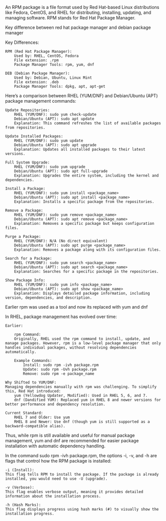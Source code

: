 An RPM package is a file format used by Red Hat-based Linux distributions like Fedora, CentOS, and RHEL for distributing, installing, updating, and managing software. RPM stands for Red Hat Package Manager.

Key difference between red hat package manager and debian package manager

Key Differences:

    RPM (Red Hat Package Manager):
        Used by: RHEL, CentOS, Fedora
        File extension: .rpm
        Package Manager Tools: rpm, yum, dnf

    DEB (Debian Package Manager):
        Used by: Debian, Ubuntu, Linux Mint
        File extension: .deb
        Package Manager Tools: dpkg, apt, apt-get

Here’s a comparison between RHEL (YUM/DNF) and Debian/Ubuntu (APT) package management commands:

    Update Repositories:
        RHEL (YUM/DNF): sudo yum check-update
        Debian/Ubuntu (APT): sudo apt update
        Explanation: This command refreshes the list of available packages from repositories.

    Update Installed Packages:
        RHEL (YUM/DNF): sudo yum update
        Debian/Ubuntu (APT): sudo apt upgrade
        Explanation: Updates all installed packages to their latest versions.

    Full System Upgrade:
        RHEL (YUM/DNF): sudo yum upgrade
        Debian/Ubuntu (APT): sudo apt full-upgrade
        Explanation: Upgrades the entire system, including the kernel and dependencies.

    Install a Package:
        RHEL (YUM/DNF): sudo yum install <package_name>
        Debian/Ubuntu (APT): sudo apt install <package_name>
        Explanation: Installs a specific package from the repositories.

    Remove a Package:
        RHEL (YUM/DNF): sudo yum remove <package_name>
        Debian/Ubuntu (APT): sudo apt remove <package_name>
        Explanation: Removes a specific package but keeps configuration files.

    Purge a Package:
        RHEL (YUM/DNF): N/A (No direct equivalent)
        Debian/Ubuntu (APT): sudo apt purge <package_name>
        Explanation: Removes a package along with its configuration files.

    Search for a Package:
        RHEL (YUM/DNF): sudo yum search <package_name>
        Debian/Ubuntu (APT): sudo apt search <package_name>
        Explanation: Searches for a specific package in the repositories.

    Show Package Info:
        RHEL (YUM/DNF): sudo yum info <package_name>
        Debian/Ubuntu (APT): sudo apt show <package_name>
        Explanation: Displays detailed package information, including version, dependencies, and description.

Earlier rpm was used as a tool and now its replaced with yum and dnf

In RHEL, package management has evolved over time:

    Earlier:

        rpm Command:
        Originally, RHEL used the rpm command to install, update, and manage packages. However, rpm is a low-level package manager that only handles individual packages, without resolving dependencies automatically.

        Example Commands:
            Install: sudo rpm -ivh package.rpm
            Update: sudo rpm -Uvh package.rpm
            Remove: sudo rpm -e package_name

    Why Shifted to YUM/DNF:
    Managing dependencies manually with rpm was challenging. To simplify this, Red Hat introduced:
        yum (Yellowdog Updater, Modified): Used in RHEL 5, 6, and 7.
        dnf (Dandified YUM): Replaced yum in RHEL 8 and newer versions for better performance and dependency resolution.

    Current Standard:
        RHEL 7 and Older: Use yum
        RHEL 8 and Newer: Use dnf (though yum is still supported as a backward-compatible alias).

Thus, while rpm is still available and useful for manual package management, yum and dnf are recommended for easier package installation with automatic dependency handling.

In the command sudo rpm -ivh package.rpm, the options -i, -v, and -h are flags that control how the RPM package is installed:

    -i (Install):
    This flag tells RPM to install the package. If the package is already installed, you would need to use -U (upgrade).

    -v (Verbose):
    This flag enables verbose output, meaning it provides detailed information about the installation process.

    -h (Hash Marks):
    This flag displays progress using hash marks (#) to visually show the installation progress.

    